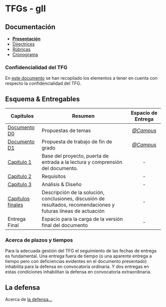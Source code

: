 # TFGs - gII

## Documentación

* **[Presentación](https://docs.google.com/presentation/d/1BlZwZ0pM4aT1-W8WqfhJG0xYQJG4vaLGZFo7-62PXvk/edit?usp=share_link)**
* [Directrices](https://docs.google.com/document/d/1ziJE0gXrQugCRoq1vYWe5m-OmicB2gflxG29cGRZrWs/edit?usp=share_link)
* [Rúbricas](docs/rubricas.md)
* [Cronograma](https://docs.google.com/spreadsheets/d/1B4doBYxjDyjROwopFuF0hKd0zgA_xBgf7e7PFnv74so/edit?usp=sharing)

### Confidencialidad del TFG

En [este documento](docs/confidencialidad/README.md) se han recopilado los elementos a tener en cuenta con respecto la confidencialidad del TFG.

## Esquema & Entregables

Capítulos|Resumen|Espacio de Entrega
-|-|:-:
[Documento D0](https://docs.google.com/document/d/1pOYQI92gmyIeFjCkUD2-FHpgrXHIqebOsHC3g71SsiM/edit?usp=share_link)| Propuestas de temas | [*@Campus*](https://campus.uneatlantico.es/mod/assign/view.php?id=56100)
[Documento D1](https://docs.google.com/document/d/1JdICegtlkqWMMr38ef04MNJHAjVTtE54994zzRQ91yM/edit?usp=share_link)| Propuesta de trabajo de fin de grado | [*@Campus*](https://campus.uneatlantico.es/mod/assign/view.php?id=56101)
[Capítulo 1](./cap%C3%ADtulos/capitulo1.md) |Base del proyecto, puerta de entrada a la lectura y comprensión del documento.| -
[Capítulo 2](./cap%C3%ADtulos/capitulo2.md) |Requisitos| -
[Capítulo 3](./cap%C3%ADtulos/capitulo3.md) |Análisis & Diseño| -
[Capítulos finales](/cap%C3%ADtulos/entrega4.md) |Descripción de la solución, conclusiones, discusión de resultados, recomendaciones y futuras líneas de actuación| -
Entrega Final |Espacio para la carga de la versión final del documento| -

### Acerca de plazos y tiempos

Para la adecuada gestión del TFG el seguimiento de las fechas de entrega es fundamental. Una entrega fuera de tiempo (o una aparente entrega a tiempo pero con deficiencias evidentes en el documento presentado) inhabilita para la defensa en convocatoria ordinaria. Y dos entregas en estas condiciones inhabilitan la defensa en convocatoria extraordinaria.

## La defensa

Acerca de [la defensa...](./cap%C3%ADtulos/laDefensa.md)
